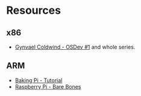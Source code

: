 # Resources

## x86

- [Gynvael Coldwind - OSDev #1](https://www.youtube.com/watch?v=IRPMEK2zYd8) and whole series.

## ARM

- [Baking Pi - Tutorial](http://www.cl.cam.ac.uk/projects/raspberrypi/tutorials/os/index.html)
- [Raspberry Pi - Bare Bones](http://wiki.osdev.org/Raspberry_Pi_Bare_Bones)
